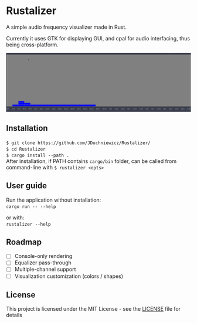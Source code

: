 # Rustalizer

A simple audio frequency visualizer made in Rust. 

Currently it uses GTK for displaying GUI, and cpal for audio interfacing, thus being cross-platform.

![Playback](media/playing.gif)

## Installation

`$ git clone https://github.com/JDuchniewicz/Rustalizer/`  
`$ cd Rustalizer`  
`$ cargo install --path .`  
After installation, if PATH contains `cargo/bin` folder, can be called from command-line with `$ rustalizer <opts>`  

## User guide
Run the application without installation:  
`cargo run -- --help`

or with:  
`rustalizer --help`

## Roadmap

- [ ] Console-only rendering
- [ ] Equalizer pass-through
- [ ] Multiple-channel support
- [ ] Visualization customization (colors / shapes)

## License

This project is licensed under the MIT License - see the [LICENSE](LICENSE) file for details
